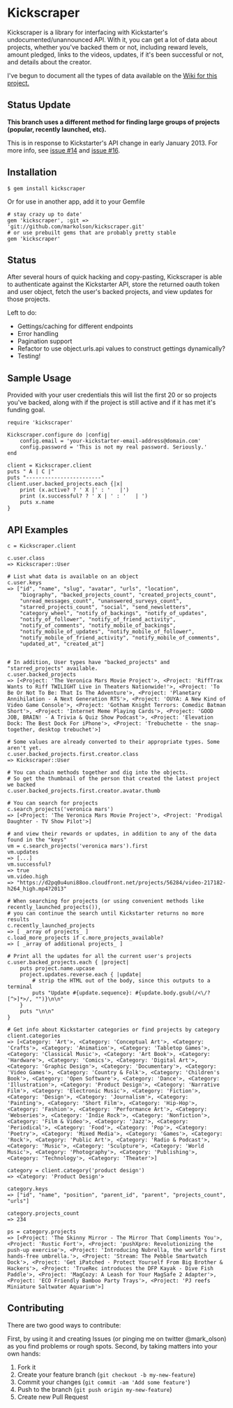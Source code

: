 # Kickscraper

Kickscraper is a library for interfacing with Kickstarter's undocumented/unannounced API. With it, you can get a lot of data about projects, whether you've backed them or not, including reward levels, amount pledged, links to the videos, updates, if it's been successful or not, and details about the creator.

I've begun to document all the types of data available on the <a href="https://github.com/markolson/kickscraper/wiki/Datatypes">Wiki for this project.</a> 


## Status Update

**This branch uses a different method for finding large groups of projects (popular, recently launched, etc).**

This is in response to Kickstarter's API change in early January 2013. For more info, see [issue #14](https://github.com/markolson/kickscraper/issues/14) and [issue #16](https://github.com/markolson/kickscraper/issues/16).


## Installation

    $ gem install kickscraper

Or for use in another app, add it to your Gemfile

   	# stay crazy up to date'
    gem 'kickscraper', :git => 'git://github.com/markolson/kickscraper.git' 
    # or use prebuilt gems that are probably pretty stable
    gem 'kickscraper'

## Status

After several hours of quick hacking and copy-pasting, Kickscraper is able to authenticate against the Kickstarter API, store the returned oauth token and user object, fetch the user's backed projects, and view updates for those projects. 

Left to do:

 * Gettings/caching for different endpoints
 * Error handling
 * Pagination support
 * Refactor to use object.urls.api values to construct gettings dynamically?
 * Testing!

## Sample Usage

Provided with your user credentials this will list the first 20 or so projects you've backed, along with if the project is still active and if it has met it's funding goal.

	require 'kickscraper'

	Kickscraper.configure do |config|
		config.email = 'your-kickstarter-email-address@domain.com'
		config.password = 'This is not my real password. Seriously.'
	end

	client = Kickscraper.client
	puts " A | C |"
	puts "------------------------"
	client.user.backed_projects.each {|x| 
		print (x.active? ? ' X |' : '   |')
		print (x.successful? ? ' X | ' : '   | ')
		puts x.name
	}

## API Examples
	c = Kickscraper.client

    c.user.class
    => Kickscraper::User

	# List what data is available on an object
	c.user.keys
	=> ["id", "name", "slug", "avatar", "urls", "location", 
		"biography", "backed_projects_count", "created_projects_count", 
		"unread_messages_count", "unanswered_surveys_count", 
		"starred_projects_count", "social", "send_newsletters", 
		"category_wheel", "notify_of_backings", "notify_of_updates", 
		"notify_of_follower", "notify_of_friend_activity", 
		"notify_of_comments", "notify_mobile_of_backings", 
		"notify_mobile_of_updates", "notify_mobile_of_follower", 
		"notify_mobile_of_friend_activity", "notify_mobile_of_comments", 
		"updated_at", "created_at"]


	# In addition, User types have "backed_projects" and "starred_projects" available.
	c.user.backed_projects
	=> [<Project: 'The Veronica Mars Movie Project'>, <Project: 'RiffTrax Wants to Riff TWILIGHT Live in Theaters Nationwide!'>, <Project: 'To Be Or Not To Be: That Is The Adventure'>, <Project: 'Planetary Annihilation - A Next Generation RTS'>, <Project: 'OUYA: A New Kind of Video Game Console'>, <Project: 'Gotham Knight Terrors: Comedic Batman Short'>, <Project: 'Internet Meme Playing Cards'>, <Project: 'GOOD JOB, BRAIN! - A Trivia & Quiz Show Podcast'>, <Project: 'Elevation Dock: The Best Dock For iPhone'>, <Project: 'Trebuchette - the snap-together, desktop trebuchet'>]

	# Some values are already converted to their appropriate types. Some aren't yet.
	c.user.backed_projects.first.creator.class
	=> Kickscraper::User

	# You can chain methods together and dig into the objects.
	# So get the thumbnail of the person that created the latest project we backed
    c.user.backed_projects.first.creator.avatar.thumb

	# You can search for projects
	c.search_projects('veronica mars')
	=> [<Project: 'The Veronica Mars Movie Project'>, <Project: 'Prodigal Daughter - TV Show Pilot'>]

	# and view their rewards or updates, in addition to any of the data found in the "keys"
	vm = c.search_projects('veronica mars').first
	vm.updates
	=> [...]
	vm.successful?
	=> true
	vm.video.high
	=> "https://d2pq0u4uni88oo.cloudfront.net/projects/56284/video-217182-h264_high.mp4?2013"

	# When searching for projects (or using convenient methods like recently_launched_projects()),
	# you can continue the search until Kickstarter returns no more results
	c.recently_launched_projects
	=> [ _array of projects_ ]
	c.load_more_projects if c.more_projects_available?
	=> [ _array of additional projects_ ]

	# Print all the updates for all the current user's projects
    c.user.backed_projects.each { |project|
    	puts project.name.upcase
    	project.updates.reverse.each { |update|
    		# strip the HTML out of the body, since this outputs to a terminal
    		puts "Update #{update.sequence}: #{update.body.gsub(/<\/?[^>]*>/, "")}\n\n"
    	}
    	puts "\n\n"
    }
    
    # Get info about Kickstarter categories or find projects by category
    client.categories
    => [<Category: 'Art'>, <Category: 'Conceptual Art'>, <Category: 'Crafts'>, <Category: 'Animation'>, <Category: 'Tabletop Games'>, <Category: 'Classical Music'>, <Category: 'Art Book'>, <Category: 'Hardware'>, <Category: 'Comics'>, <Category: 'Digital Art'>, <Category: 'Graphic Design'>, <Category: 'Documentary'>, <Category: 'Video Games'>, <Category: 'Country & Folk'>, <Category: 'Children's Book'>, <Category: 'Open Software'>, <Category: 'Dance'>, <Category: 'Illustration'>, <Category: 'Product Design'>, <Category: 'Narrative Film'>, <Category: 'Electronic Music'>, <Category: 'Fiction'>, <Category: 'Design'>, <Category: 'Journalism'>, <Category: 'Painting'>, <Category: 'Short Film'>, <Category: 'Hip-Hop'>, <Category: 'Fashion'>, <Category: 'Performance Art'>, <Category: 'Webseries'>, <Category: 'Indie Rock'>, <Category: 'Nonfiction'>, <Category: 'Film & Video'>, <Category: 'Jazz'>, <Category: 'Periodical'>, <Category: 'Food'>, <Category: 'Pop'>, <Category: 'Poetry'>, <Category: 'Mixed Media'>, <Category: 'Games'>, <Category: 'Rock'>, <Category: 'Public Art'>, <Category: 'Radio & Podcast'>, <Category: 'Music'>, <Category: 'Sculpture'>, <Category: 'World Music'>, <Category: 'Photography'>, <Category: 'Publishing'>, <Category: 'Technology'>, <Category: 'Theater'>] 

    category = client.category('product design')
    => <Category: 'Product Design'> 

    category.keys
    => ["id", "name", "position", "parent_id", "parent", "projects_count", "urls"] 

    category.projects_count
    => 234 

    ps = category.projects
    => [<Project: 'The Skinny Mirror - The Mirror That Compliments You'>, <Project: 'Rustic Fort'>, <Project: 'pushXpro: Revolutionizing the push-up exercise'>, <Project: 'Introducing Nubrella, the world's first hands-free umbrella.'>, <Project: 'Stream: The Pebble Smartwatch Dock'>, <Project: 'Get iPatched - Protect Yourself From Big Brother & Hackers'>, <Project: 'TrueRec introduces the DFP Kayak - Dive Fish Paddle'>, <Project: 'MagCozy: A Leash for Your MagSafe 2 Adapter'>, <Project: 'ECO Friendly Bamboo Party Trays'>, <Project: 'PJ reefs Miniature Saltwater Aquarium'>] 



## Contributing

There are two good ways to contribute: 

First, by using it and creating Issues (or pinging me on twitter @mark_olson) as you find problems or rough spots. Second, by taking matters into your own hands:

1. Fork it
2. Create your feature branch (`git checkout -b my-new-feature`)
3. Commit your changes (`git commit -am 'Add some feature'`)
4. Push to the branch (`git push origin my-new-feature`)
5. Create new Pull Request
